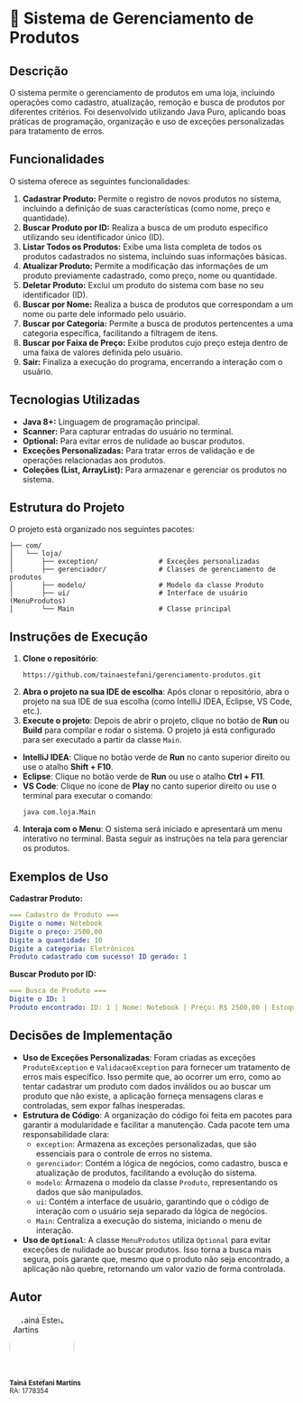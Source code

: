 # 🛒 Sistema de Gerenciamento de Produtos

## Descrição
O sistema permite o gerenciamento de produtos em uma loja, incluindo operações como cadastro, atualização, remoção e busca de produtos por diferentes critérios. Foi desenvolvido utilizando Java Puro, aplicando boas práticas de programação, organização e uso de exceções personalizadas para tratamento de erros.

## Funcionalidades
O sistema oferece as seguintes funcionalidades:

1. **Cadastrar Produto:** Permite o registro de novos produtos no sistema, incluindo a definição de suas características (como nome, preço e quantidade).
2. **Buscar Produto por ID:** Realiza a busca de um produto específico utilizando seu identificador único (ID).
3. **Listar Todos os Produtos:** Exibe uma lista completa de todos os produtos cadastrados no sistema, incluindo suas informações básicas.
4. **Atualizar Produto:** Permite a modificação das informações de um produto previamente cadastrado, como preço, nome ou quantidade.
5. **Deletar Produto:** Exclui um produto do sistema com base no seu identificador (ID).
6. **Buscar por Nome:** Realiza a busca de produtos que correspondam a um nome ou parte dele informado pelo usuário.
7. **Buscar por Categoria:** Permite a busca de produtos pertencentes a uma categoria específica, facilitando a filtragem de itens.
8. **Buscar por Faixa de Preço:** Exibe produtos cujo preço esteja dentro de uma faixa de valores definida pelo usuário.
9. **Sair:** Finaliza a execução do programa, encerrando a interação com o usuário.

## Tecnologias Utilizadas
- **Java 8+:** Linguagem de programação principal.
- **Scanner:** Para capturar entradas do usuário no terminal.
- **Optional:** Para evitar erros de nulidade ao buscar produtos.
- **Exceções Personalizadas:** Para tratar erros de validação e de operações relacionadas aos produtos.
- **Coleções (List, ArrayList):** Para armazenar e gerenciar os produtos no sistema.

## Estrutura do Projeto
O projeto está organizado nos seguintes pacotes:
```
├── com/
│   └── loja/
│       ├── exception/               # Exceções personalizadas
│       ├── gerenciador/             # Classes de gerenciamento de produtos
│       ├── modelo/                  # Modelo da classe Produto
│       ├── ui/                      # Interface de usuário (MenuProdutos)
│       └── Main                     # Classe principal
 ```

## Instruções de Execução
1. **Clone o repositório**:
   ```
   https://github.com/tainaestefani/gerenciamento-produtos.git
   ```
2. **Abra o projeto na sua IDE de escolha**:
Após clonar o repositório, abra o projeto na sua IDE de sua escolha (como IntelliJ IDEA, Eclipse, VS Code, etc.).
3. **Execute o projeto**:
Depois de abrir o projeto, clique no botão de **Run** ou **Build** para compilar e rodar o sistema. O projeto já está configurado para ser executado a partir da classe `Main`.
- **IntelliJ IDEA**: Clique no botão verde de **Run** no canto superior direito ou use o atalho **Shift + F10**.
- **Eclipse**: Clique no botão verde de **Run** ou use o atalho **Ctrl + F11**.
- **VS Code**: Clique no ícone de **Play** no canto superior direito ou use o terminal para executar o comando:
  ```
  java com.loja.Main
  ```
4. **Interaja com o Menu**:
O sistema será iniciado e apresentará um menu interativo no terminal. Basta seguir as instruções na tela para gerenciar os produtos.


## Exemplos de Uso

**Cadastrar Produto:**
```yaml
=== Cadastro de Produto ===
Digite o nome: Notebook
Digite o preço: 2500,00
Digite a quantidade: 10
Digite a categoria: Eletrônicos
Produto cadastrado com sucesso! ID gerado: 1
```

**Buscar Produto por ID:**
```yaml
=== Busca de Produto ===
Digite o ID: 1
Produto encontrado: ID: 1 | Nome: Notebook | Preço: R$ 2500,00 | Estoque: 10 | Categoria: Eletrônicos
```

## Decisões de Implementação

- **Uso de Exceções Personalizadas**: Foram criadas as exceções `ProdutoException` e `ValidacaoException` para fornecer um tratamento de erros mais específico. Isso permite que, ao ocorrer um erro, como ao tentar cadastrar um produto com dados inválidos ou ao buscar um produto que não existe, a aplicação forneça mensagens claras e controladas, sem expor falhas inesperadas.
- **Estrutura de Código**: A organização do código foi feita em pacotes para garantir a modularidade e facilitar a manutenção. Cada pacote tem uma responsabilidade clara:
  - `exception`: Armazena as exceções personalizadas, que são essenciais para o controle de erros no sistema.
  - `gerenciador`:  Contém a lógica de negócios, como cadastro, busca e atualização de produtos, facilitando a evolução do sistema.
  - `modelo`: Armazena o modelo da classe `Produto`, representando os dados que são manipulados.
  - `ui`: Contém a interface de usuário, garantindo que o código de interação com o usuário seja separado da lógica de negócios.
  - `Main`: Centraliza a execução do sistema, iniciando o menu de interação.
- **Uso de `Optional`**: A classe `MenuProdutos` utiliza `Optional` para evitar exceções de nulidade ao buscar produtos. Isso torna a busca mais segura, pois garante que, mesmo que o produto não seja encontrado, a aplicação não quebre, retornando um valor vazio de forma controlada.

## Autor
<div align="left">
  <a href="https://github.com/tainaestefani">
    <img alt="Tainá Estefani Martins" src="https://avatars.githubusercontent.com/u/154456749?v=4" width="115" style="border-radius:50%">
  </a>
  <br>
  <sub><b>Tainá Estefani Martins</b></sub><br>
  <sub>RA: 1778354</sub><br>
</div>
